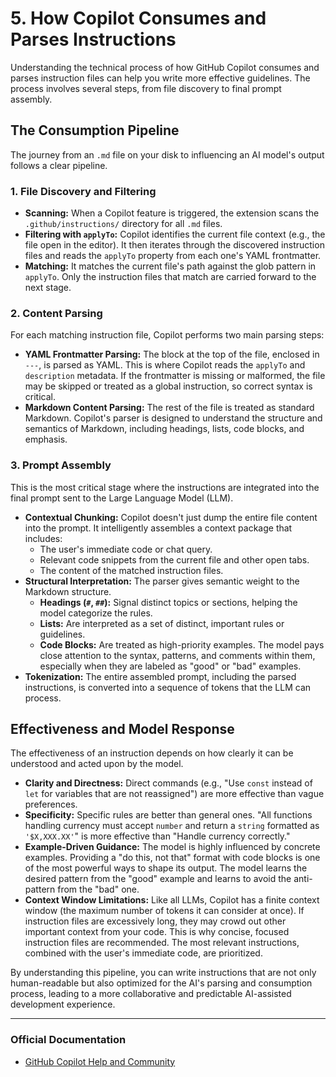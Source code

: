 # 5. How Copilot Consumes and Parses Instructions

Understanding the technical process of how GitHub Copilot consumes and parses instruction files can help you write more effective guidelines. The process involves several steps, from file discovery to final prompt assembly.

## The Consumption Pipeline

The journey from an `.md` file on your disk to influencing an AI model's output follows a clear pipeline.

### 1. File Discovery and Filtering

- **Scanning:** When a Copilot feature is triggered, the extension scans the `.github/instructions/` directory for all `.md` files.
- **Filtering with `applyTo`:** Copilot identifies the current file context (e.g., the file open in the editor). It then iterates through the discovered instruction files and reads the `applyTo` property from each one's YAML frontmatter.
- **Matching:** It matches the current file's path against the glob pattern in `applyTo`. Only the instruction files that match are carried forward to the next stage.

### 2. Content Parsing

For each matching instruction file, Copilot performs two main parsing steps:

- **YAML Frontmatter Parsing:** The block at the top of the file, enclosed in `---`, is parsed as YAML. This is where Copilot reads the `applyTo` and `description` metadata. If the frontmatter is missing or malformed, the file may be skipped or treated as a global instruction, so correct syntax is critical.
- **Markdown Content Parsing:** The rest of the file is treated as standard Markdown. Copilot's parser is designed to understand the structure and semantics of Markdown, including headings, lists, code blocks, and emphasis.

### 3. Prompt Assembly

This is the most critical stage where the instructions are integrated into the final prompt sent to the Large Language Model (LLM).

- **Contextual Chunking:** Copilot doesn't just dump the entire file content into the prompt. It intelligently assembles a context package that includes:
  - The user's immediate code or chat query.
  - Relevant code snippets from the current file and other open tabs.
  - The content of the matched instruction files.
- **Structural Interpretation:** The parser gives semantic weight to the Markdown structure.
  - **Headings (`#`, `##`):** Signal distinct topics or sections, helping the model categorize the rules.
  - **Lists:** Are interpreted as a set of distinct, important rules or guidelines.
  - **Code Blocks:** Are treated as high-priority examples. The model pays close attention to the syntax, patterns, and comments within them, especially when they are labeled as "good" or "bad" examples.
- **Tokenization:** The entire assembled prompt, including the parsed instructions, is converted into a sequence of tokens that the LLM can process.

## Effectiveness and Model Response

The effectiveness of an instruction depends on how clearly it can be understood and acted upon by the model.

- **Clarity and Directness:** Direct commands (e.g., "Use `const` instead of `let` for variables that are not reassigned") are more effective than vague preferences.
- **Specificity:** Specific rules are better than general ones. "All functions handling currency must accept `number` and return a `string` formatted as `'$X,XXX.XX'`" is more effective than "Handle currency correctly."
- **Example-Driven Guidance:** The model is highly influenced by concrete examples. Providing a "do this, not that" format with code blocks is one of the most powerful ways to shape its output. The model learns the desired pattern from the "good" example and learns to avoid the anti-pattern from the "bad" one.
- **Context Window Limitations:** Like all LLMs, Copilot has a finite context window (the maximum number of tokens it can consider at once). If instruction files are excessively long, they may crowd out other important context from your code. This is why concise, focused instruction files are recommended. The most relevant instructions, combined with the user's immediate code, are prioritized.

By understanding this pipeline, you can write instructions that are not only human-readable but also optimized for the AI's parsing and consumption process, leading to a more collaborative and predictable AI-assisted development experience.

---

### Official Documentation

- [GitHub Copilot Help and Community](https://github.com/orgs/community/discussions/categories/copilot)
